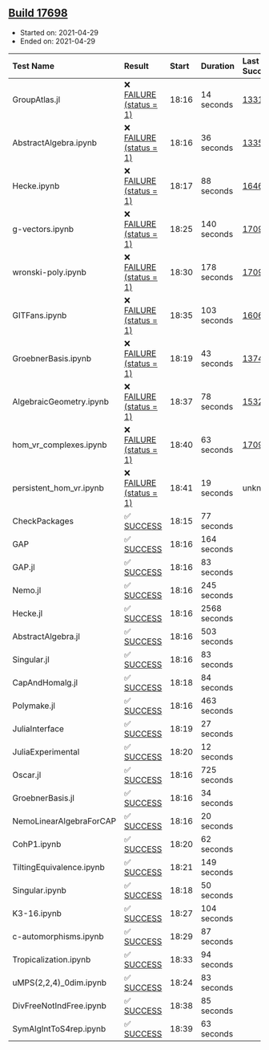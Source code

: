 ## [Build 17698](https://oscarci.mathematik.uni-kl.de/job/oscar/17698/)

* Started on: 2021-04-29
* Ended on: 2021-04-29

| Test Name    | Result | Start | Duration | Last Success | First Failure |
|:-------------|:-------|:------|:---------|:-------------|:--------------|
| GroupAtlas.jl | ❌ [FAILURE (status = 1)](https://oscarci.mathematik.uni-kl.de/job/oscar/17698/artifact/logs/build-17698/GroupAtlas.jl.log) | 18:16 | 14 seconds | [13311](https://oscarci.mathematik.uni-kl.de/job/oscar/13311/) | [13312](https://oscarci.mathematik.uni-kl.de/job/oscar/13312/) |
| AbstractAlgebra.ipynb | ❌ [FAILURE (status = 1)](https://oscarci.mathematik.uni-kl.de/job/oscar/17698/artifact/logs/build-17698/AbstractAlgebra.ipynb.log) | 18:16 | 36 seconds | [13355](https://oscarci.mathematik.uni-kl.de/job/oscar/13355/) | [13356](https://oscarci.mathematik.uni-kl.de/job/oscar/13356/) |
| Hecke.ipynb | ❌ [FAILURE (status = 1)](https://oscarci.mathematik.uni-kl.de/job/oscar/17698/artifact/logs/build-17698/Hecke.ipynb.log) | 18:17 | 88 seconds | [16463](https://oscarci.mathematik.uni-kl.de/job/oscar/16463/) | [16464](https://oscarci.mathematik.uni-kl.de/job/oscar/16464/) |
| g-vectors.ipynb | ❌ [FAILURE (status = 1)](https://oscarci.mathematik.uni-kl.de/job/oscar/17698/artifact/logs/build-17698/g-vectors.ipynb.log) | 18:25 | 140 seconds | [17099](https://oscarci.mathematik.uni-kl.de/job/oscar/17099/) | [17100](https://oscarci.mathematik.uni-kl.de/job/oscar/17100/) |
| wronski-poly.ipynb | ❌ [FAILURE (status = 1)](https://oscarci.mathematik.uni-kl.de/job/oscar/17698/artifact/logs/build-17698/wronski-poly.ipynb.log) | 18:30 | 178 seconds | [17098](https://oscarci.mathematik.uni-kl.de/job/oscar/17098/) | [17099](https://oscarci.mathematik.uni-kl.de/job/oscar/17099/) |
| GITFans.ipynb | ❌ [FAILURE (status = 1)](https://oscarci.mathematik.uni-kl.de/job/oscar/17698/artifact/logs/build-17698/GITFans.ipynb.log) | 18:35 | 103 seconds | [16068](https://oscarci.mathematik.uni-kl.de/job/oscar/16068/) | [16069](https://oscarci.mathematik.uni-kl.de/job/oscar/16069/) |
| GroebnerBasis.ipynb | ❌ [FAILURE (status = 1)](https://oscarci.mathematik.uni-kl.de/job/oscar/17698/artifact/logs/build-17698/GroebnerBasis.ipynb.log) | 18:19 | 43 seconds | [13748](https://oscarci.mathematik.uni-kl.de/job/oscar/13748/) | [13749](https://oscarci.mathematik.uni-kl.de/job/oscar/13749/) |
| AlgebraicGeometry.ipynb | ❌ [FAILURE (status = 1)](https://oscarci.mathematik.uni-kl.de/job/oscar/17698/artifact/logs/build-17698/AlgebraicGeometry.ipynb.log) | 18:37 | 78 seconds | [15322](https://oscarci.mathematik.uni-kl.de/job/oscar/15322/) | [15323](https://oscarci.mathematik.uni-kl.de/job/oscar/15323/) |
| hom_vr_complexes.ipynb | ❌ [FAILURE (status = 1)](https://oscarci.mathematik.uni-kl.de/job/oscar/17698/artifact/logs/build-17698/hom_vr_complexes.ipynb.log) | 18:40 | 63 seconds | [17099](https://oscarci.mathematik.uni-kl.de/job/oscar/17099/) | [17100](https://oscarci.mathematik.uni-kl.de/job/oscar/17100/) |
| persistent_hom_vr.ipynb | ❌ [FAILURE (status = 1)](https://oscarci.mathematik.uni-kl.de/job/oscar/17698/artifact/logs/build-17698/persistent_hom_vr.ipynb.log) | 18:41 | 19 seconds | unknown | unknown |
| CheckPackages | ✅ [SUCCESS](https://oscarci.mathematik.uni-kl.de/job/oscar/17698/artifact/logs/build-17698/CheckPackages.log) | 18:15 | 77 seconds |  |  |
| GAP | ✅ [SUCCESS](https://oscarci.mathematik.uni-kl.de/job/oscar/17698/artifact/logs/build-17698/GAP.log) | 18:16 | 164 seconds |  |  |
| GAP.jl | ✅ [SUCCESS](https://oscarci.mathematik.uni-kl.de/job/oscar/17698/artifact/logs/build-17698/GAP.jl.log) | 18:16 | 83 seconds |  |  |
| Nemo.jl | ✅ [SUCCESS](https://oscarci.mathematik.uni-kl.de/job/oscar/17698/artifact/logs/build-17698/Nemo.jl.log) | 18:16 | 245 seconds |  |  |
| Hecke.jl | ✅ [SUCCESS](https://oscarci.mathematik.uni-kl.de/job/oscar/17698/artifact/logs/build-17698/Hecke.jl.log) | 18:16 | 2568 seconds |  |  |
| AbstractAlgebra.jl | ✅ [SUCCESS](https://oscarci.mathematik.uni-kl.de/job/oscar/17698/artifact/logs/build-17698/AbstractAlgebra.jl.log) | 18:16 | 503 seconds |  |  |
| Singular.jl | ✅ [SUCCESS](https://oscarci.mathematik.uni-kl.de/job/oscar/17698/artifact/logs/build-17698/Singular.jl.log) | 18:16 | 83 seconds |  |  |
| CapAndHomalg.jl | ✅ [SUCCESS](https://oscarci.mathematik.uni-kl.de/job/oscar/17698/artifact/logs/build-17698/CapAndHomalg.jl.log) | 18:18 | 84 seconds |  |  |
| Polymake.jl | ✅ [SUCCESS](https://oscarci.mathematik.uni-kl.de/job/oscar/17698/artifact/logs/build-17698/Polymake.jl.log) | 18:16 | 463 seconds |  |  |
| JuliaInterface | ✅ [SUCCESS](https://oscarci.mathematik.uni-kl.de/job/oscar/17698/artifact/logs/build-17698/JuliaInterface.log) | 18:19 | 27 seconds |  |  |
| JuliaExperimental | ✅ [SUCCESS](https://oscarci.mathematik.uni-kl.de/job/oscar/17698/artifact/logs/build-17698/JuliaExperimental.log) | 18:20 | 12 seconds |  |  |
| Oscar.jl | ✅ [SUCCESS](https://oscarci.mathematik.uni-kl.de/job/oscar/17698/artifact/logs/build-17698/Oscar.jl.log) | 18:16 | 725 seconds |  |  |
| GroebnerBasis.jl | ✅ [SUCCESS](https://oscarci.mathematik.uni-kl.de/job/oscar/17698/artifact/logs/build-17698/GroebnerBasis.jl.log) | 18:16 | 34 seconds |  |  |
| NemoLinearAlgebraForCAP | ✅ [SUCCESS](https://oscarci.mathematik.uni-kl.de/job/oscar/17698/artifact/logs/build-17698/NemoLinearAlgebraForCAP.log) | 18:16 | 20 seconds |  |  |
| CohP1.ipynb | ✅ [SUCCESS](https://oscarci.mathematik.uni-kl.de/job/oscar/17698/artifact/logs/build-17698/CohP1.ipynb.log) | 18:20 | 62 seconds |  |  |
| TiltingEquivalence.ipynb | ✅ [SUCCESS](https://oscarci.mathematik.uni-kl.de/job/oscar/17698/artifact/logs/build-17698/TiltingEquivalence.ipynb.log) | 18:21 | 149 seconds |  |  |
| Singular.ipynb | ✅ [SUCCESS](https://oscarci.mathematik.uni-kl.de/job/oscar/17698/artifact/logs/build-17698/Singular.ipynb.log) | 18:18 | 50 seconds |  |  |
| K3-16.ipynb | ✅ [SUCCESS](https://oscarci.mathematik.uni-kl.de/job/oscar/17698/artifact/logs/build-17698/K3-16.ipynb.log) | 18:27 | 104 seconds |  |  |
| c-automorphisms.ipynb | ✅ [SUCCESS](https://oscarci.mathematik.uni-kl.de/job/oscar/17698/artifact/logs/build-17698/c-automorphisms.ipynb.log) | 18:29 | 87 seconds |  |  |
| Tropicalization.ipynb | ✅ [SUCCESS](https://oscarci.mathematik.uni-kl.de/job/oscar/17698/artifact/logs/build-17698/Tropicalization.ipynb.log) | 18:33 | 94 seconds |  |  |
| uMPS(2,2,4)_0dim.ipynb | ✅ [SUCCESS](https://oscarci.mathematik.uni-kl.de/job/oscar/17698/artifact/logs/build-17698/uMPS-2-2-4-_0dim.ipynb.log) | 18:24 | 83 seconds |  |  |
| DivFreeNotIndFree.ipynb | ✅ [SUCCESS](https://oscarci.mathematik.uni-kl.de/job/oscar/17698/artifact/logs/build-17698/DivFreeNotIndFree.ipynb.log) | 18:38 | 85 seconds |  |  |
| SymAlgIntToS4rep.ipynb | ✅ [SUCCESS](https://oscarci.mathematik.uni-kl.de/job/oscar/17698/artifact/logs/build-17698/SymAlgIntToS4rep.ipynb.log) | 18:39 | 63 seconds |  |  |
